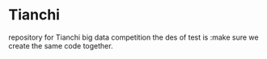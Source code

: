 # Tianchi
repository for Tianchi big data competition
the des of test is :make sure we create the same code together.
